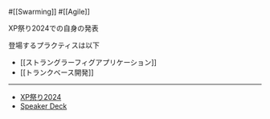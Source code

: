 #[[Swarming]] #[[Agile]]

XP祭り2024での自身の発表

登場するプラクティスは以下
- [[ストラングラーフィグアプリケーション]]
- [[トランクベース開発]]

---

- [XP祭り2024](https://confengine.com/conferences/xp2024/proposal/20410/swarming)
- [Speaker Deck](https://speakerdeck.com/boykush/best-practices-for-swarming-agile-team)